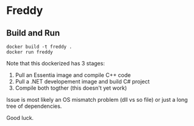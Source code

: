 # Freddy

## Build and Run

    docker build -t freddy .
    docker run freddy

Note that this dockerized has 3 stages:

1. Pull an Essentia image and compile C++ code
1. Pull a .NET developement image and build C# project
1. Compile both togther (this doesn't yet work)

Issue is most likely an OS mismatch problem (dll vs so file)
or just a long tree of dependencies.

Good luck.